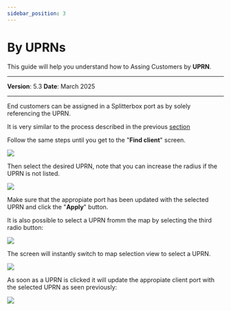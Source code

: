```yaml
---
sidebar_position: 3
---
```

# By UPRNs

This guide will help you understand how to Assing Customers by **UPRN**.

------------

**Version**: 5.3
**Date**: March 2025

------------

End customers can be assigned in a Splitterbox port as by solely referencing the UPRN.

It is very similar to the process described in the previous <u>[section](02-clients.md#client-selection)</u>

Follow the same steps until you get to the "**Find client**" screen.

![](/img/Customer-Assignment-Model/CAM-uprn02.png)

Then select the desired UPRN, note that you can increase the radius if the UPRN is not listed.

![](/img/Customer-Assignment-Model/CAM-uprn03.png)

Make sure that the appropiate port has been updated with the selected UPRN and click the "**Apply**" button.

It is also possible to select a UPRN fromm the map by selecting the third radio button:

![](/img/Customer-Assignment-Model/CAM-uprn04.png)

The screen will instantly switch to map selection view to select a UPRN.

![](/img/Customer-Assignment-Model/CAM-uprn05.png)

As soon as a UPRN is clicked it will update the appropiate client port with the selected UPRN as seen previously:

![](/img/Customer-Assignment-Model/CAM-uprn03.png)